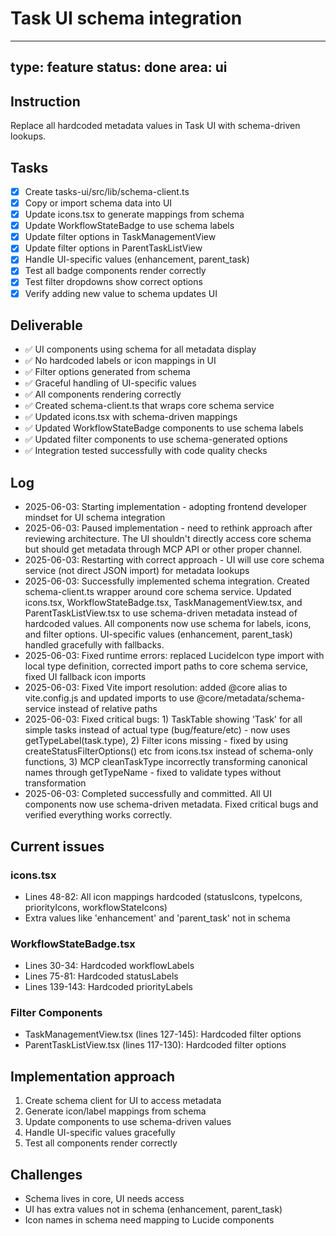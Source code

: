 # Task UI schema integration

---
type: feature
status: done
area: ui
---


## Instruction
Replace all hardcoded metadata values in Task UI with schema-driven lookups.

## Tasks
- [x] Create tasks-ui/src/lib/schema-client.ts
- [x] Copy or import schema data into UI
- [x] Update icons.tsx to generate mappings from schema
- [x] Update WorkflowStateBadge to use schema labels
- [x] Update filter options in TaskManagementView
- [x] Update filter options in ParentTaskListView
- [x] Handle UI-specific values (enhancement, parent_task)
- [x] Test all badge components render correctly
- [x] Test filter dropdowns show correct options
- [x] Verify adding new value to schema updates UI

## Deliverable
- ✅ UI components using schema for all metadata display
- ✅ No hardcoded labels or icon mappings in UI
- ✅ Filter options generated from schema
- ✅ Graceful handling of UI-specific values
- ✅ All components rendering correctly
- ✅ Created schema-client.ts that wraps core schema service
- ✅ Updated icons.tsx with schema-driven mappings
- ✅ Updated WorkflowStateBadge components to use schema labels
- ✅ Updated filter components to use schema-generated options
- ✅ Integration tested successfully with code quality checks

## Log
- 2025-06-03: Starting implementation - adopting frontend developer mindset for UI schema integration
- 2025-06-03: Paused implementation - need to rethink approach after reviewing architecture. The UI shouldn't directly access core schema but should get metadata through MCP API or other proper channel.
- 2025-06-03: Restarting with correct approach - UI will use core schema service (not direct JSON import) for metadata lookups
- 2025-06-03: Successfully implemented schema integration. Created schema-client.ts wrapper around core schema service. Updated icons.tsx, WorkflowStateBadge.tsx, TaskManagementView.tsx, and ParentTaskListView.tsx to use schema-driven metadata instead of hardcoded values. All components now use schema for labels, icons, and filter options. UI-specific values (enhancement, parent_task) handled gracefully with fallbacks.
- 2025-06-03: Fixed runtime errors: replaced LucideIcon type import with local type definition, corrected import paths to core schema service, fixed UI fallback icon imports
- 2025-06-03: Fixed Vite import resolution: added @core alias to vite.config.js and updated imports to use @core/metadata/schema-service instead of relative paths
- 2025-06-03: Fixed critical bugs: 1) TaskTable showing 'Task' for all simple tasks instead of actual type (bug/feature/etc) - now uses getTypeLabel(task.type), 2) Filter icons missing - fixed by using createStatusFilterOptions() etc from icons.tsx instead of schema-only functions, 3) MCP cleanTaskType incorrectly transforming canonical names through getTypeName - fixed to validate types without transformation
- 2025-06-03: Completed successfully and committed. All UI components now use schema-driven metadata. Fixed critical bugs and verified everything works correctly.

## Current issues
### icons.tsx
- Lines 48-82: All icon mappings hardcoded (statusIcons, typeIcons, priorityIcons, workflowStateIcons)
- Extra values like 'enhancement' and 'parent_task' not in schema

### WorkflowStateBadge.tsx
- Lines 30-34: Hardcoded workflowLabels
- Lines 75-81: Hardcoded statusLabels
- Lines 139-143: Hardcoded priorityLabels

### Filter Components
- TaskManagementView.tsx (lines 127-145): Hardcoded filter options
- ParentTaskListView.tsx (lines 117-130): Hardcoded filter options

## Implementation approach
1. Create schema client for UI to access metadata
2. Generate icon/label mappings from schema
3. Update components to use schema-driven values
4. Handle UI-specific values gracefully
5. Test all components render correctly

## Challenges
- Schema lives in core, UI needs access
- UI has extra values not in schema (enhancement, parent_task)
- Icon names in schema need mapping to Lucide components
